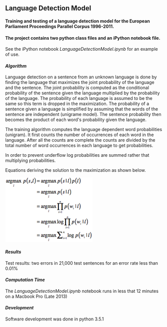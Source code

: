 ## Language Detection Model
#### Training and testing of a language detection model for the European Parliament Proceedings Parallel Corpus 1996-2011.
#### The project contains two python class files and an iPython notebook file.

See the iPython notebook *LanguageDetectionModel.ipynb* for an example of use.

#### *Algorithm* 
Language detection on a sentence from an unknown language is done by finding the language that maximizes the joint probability of the language and the sentence. The joint probability is computed as the conditional probability of the sentence given the language multiplied by the probability of the language. The probability of each language is assumed to be the same so this term is dropped in the maximization. The probability of a sentence given a language is simplified by assuming that the words of the sentence are independent (unigrame model). The sentence probability then becomes the product of each word's probability given the language.

The training algorithm computes the language dependent word probabilities (unigram). It first counts the number of occurrences of each word in the language. After all the counts are complete the counts are divided by the total number of word occurrences in each language to get probabilities.

In order to prevent underflow log probabilities are summed rather that multiplying probabilities. 

Equations deriving the solution to the maximization as shown below.

![alt text](mt1.jpg)
#### *Results*
Test results: two errors in 21,000 test sentences for an error rate less than 0.01%

#### *Computation Time*
The *LanguageDetectionModel.ipynb* notebook runs in less that 12 minutes on a Macbook Pro (Late 2013)

#### *Development*
Software development was done in python 3.5.1